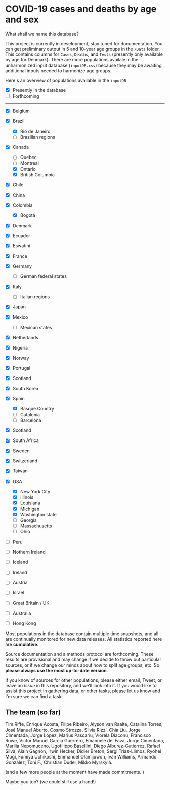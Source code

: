 # COVID-19 cases and deaths by age and sex

What shall we name this database?

This project is currently in development, stay tuned for documentation. You can get preliminary output in 5 and 10-year age groups in the `/Data` folder. This contains columns for `Cases`, `Deaths`, and `Tests` (presently only available by age for Denmark). There are more populations availale in the unharmonized input database (`inputDB.csv`) because they may be awaiting additional inputs needed to harmonize age groups.

Here's an overview of populations available in the `inputDB` 
- [x] Presently in the database
- [ ] Forthcoming
-------------------------------

- [x] Belgium 
- [x] Brazil    
  - [x] Rio de Janeiro
  - [ ] Brazilian regions
- [x] Canada  
  - [ ] Quebec
  - [ ] Montreal
  - [x] Ontario
  - [x] British Columbia
- [x] Chile
- [x] China       
- [x] Colombia   
  - [x] Bogotá
- [x] Denmark    
- [x] Ecuador     
- [x] Eswatini    
- [x] France     
- [x] Germany   
  - [ ] German federal states
- [x] Italy     
  - [ ] Italian regions
- [x] Japan
- [x] Mexico     
  - [ ] Mexican states
- [x] Netherlands 
- [x] Nigeria
- [x] Norway
- [x] Portugal   
- [x] Scotland   
- [x] South Korea  
- [x] Spain  
  - [x] Basque Country
  - [ ] Catalonia
  - [ ] Barcelona
- [x] Scotland
- [x] South Africa
- [x] Sweden     
- [x] Switzerland
- [x] Taiwan
- [x] USA 
  - [x] New York City
  - [x] Illinois
  - [x] Louisiana
  - [x] Michigan
  - [x] Washington state
  - [ ] Georgia
  - [ ] Massachusetts
  - [ ] Ohio
- [ ] Peru
- [ ] Nothern Ireland
- [ ] Iceland
- [ ] Ireland
- [ ] Austria
- [ ] Israel
- [ ] Great Britain / UK
- [ ] Australia
- [ ] Hong Kong



Most populations in the database contain multiple time snapshots, and all are continually monitored for new data releases.  All statistics reported here are **cumulative**. 

Source documentation and a methods protocol are forthcoming. These results are provisional and may change if we decide to throw out particular sources, or if we change our minds about how to split age groups, etc. So **please always use the most up-to-date version**.

If you know of sources for other populations, please either email, Tweet, or leave an *Issue* in this repository, and we'll look into it. If you would like to assist this project in gathering data, or other tasks, please let us know and I'm sure we can find a task!

## The team (so far)
Tim Riffe, Enrique Acosta, Filipe Ribeiro, Alyson van Raalte, Catalina Torres, José Manuel Aburto, Cosmo Strozza, Silvia Rizzi, Chia Liu, Jorge Cimentada, Jorge López, Marius Pascariu, Viorela Diaconu, Francisco Rowe, Victor Manuel García Guerrero, Emanuele del Fava, Jorge Cimentada, Marilia Nepomuceno, Ugofilippo Basellini, Diego Alburez-Gutierrez, Rafael Silva, Alain Gagnon, Irwin Hecker, Didier Breton, Sergi Trias-Llimos, Ryohei Mogi, Fumiya Uchikoshi, Emmanuel Olamijuwon, Iván Williams, Armando González, Toni F., Christian Dudel, Mikko Myrskylä.

(and a few more people at the moment have made commitments. )

Maybe you too? (we could still use a hand!)





